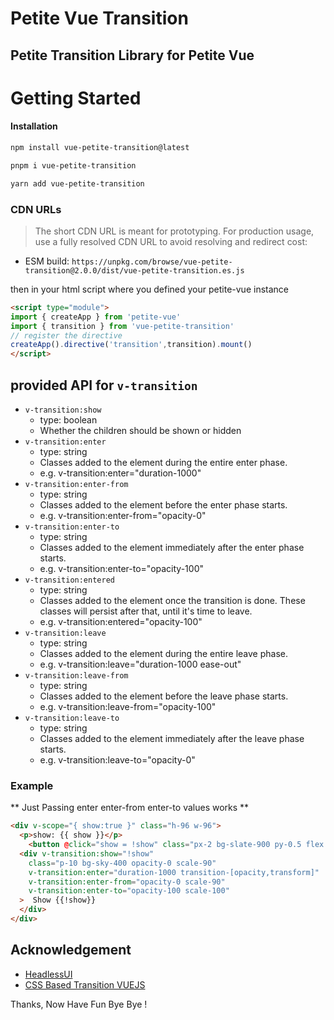 # Petite Vue Transition

## Petite Transition Library for Petite Vue

# Getting Started

#### Installation

```sh
npm install vue-petite-transition@latest
```

```sh
pnpm i vue-petite-transition
```

```sh
yarn add vue-petite-transition
```

### CDN URLs

> The short CDN URL is meant for prototyping. For production usage, use a fully resolved CDN URL to avoid resolving and redirect cost:

- ESM build: `https://unpkg.com/browse/vue-petite-transition@2.0.0/dist/vue-petite-transition.es.js`

then in your html script where you defined your petite-vue instance  

```html
<script type="module">
import { createApp } from 'petite-vue'
import { transition } from 'vue-petite-transition'
// register the directive
createApp().directive('transition',transition).mount()
</script>
```

## provided API for `v-transition`

- `v-transition:show`
    - type: boolean
    - Whether the children should be shown or hidden
- `v-transition:enter`
    - type: string
    - Classes added to the element during the entire enter phase.
    - e.g. v-transition:enter="duration-1000"
- `v-transition:enter-from `
    - type: string
    - Classes added to the element before the enter phase starts.
    - e.g. v-transition:enter-from="opacity-0"
- `v-transition:enter-to`
    - type: string
    - Classes added to the element immediately after the enter phase starts.
    - e.g. v-transition:enter-to="opacity-100"
- `v-transition:entered`
    - type: string
    - Classes added to the element once the transition is done. These classes will persist after that, until it's time to leave.
    - e.g. v-transition:entered="opacity-100"
- `v-transition:leave`
    - type: string
    - Classes added to the element during the entire leave phase.
    - e.g. v-transition:leave="duration-1000 ease-out"
- `v-transition:leave-from`
    - type: string
    - Classes added to the element before the leave phase starts.
    - e.g. v-transition:leave-from="opacity-100"
- `v-transition:leave-to`
    - type: string
    - Classes added to the element immediately after the leave phase starts.
    - e.g. v-transition:leave-to="opacity-0"

### Example 

** Just Passing enter enter-from enter-to values works **

```html
<div v-scope="{ show:true }" class="h-96 w-96">
  <p>show: {{ show }}</p>
    <button @click="show = !show" class="px-2 bg-slate-900 py-0.5 flex items-center justify-center" > toggle </button>
  <div v-transition:show="!show"
    class="p-10 bg-sky-400 opacity-0 scale-90"
    v-transition:enter="duration-1000 transition-[opacity,transform]"
    v-transition:enter-from="opacity-0 scale-90"
    v-transition:enter-to="opacity-100 scale-100"
  >  Show {{!show}}
  </div>
</div>
```

## Acknowledgement

- [HeadlessUI](http://headlessui.dev/)
- [CSS Based Transition VUEJS](https://vuejs.org/guide/built-ins/transition.html#css-based-transitions)


Thanks, Now Have Fun Bye Bye  !
